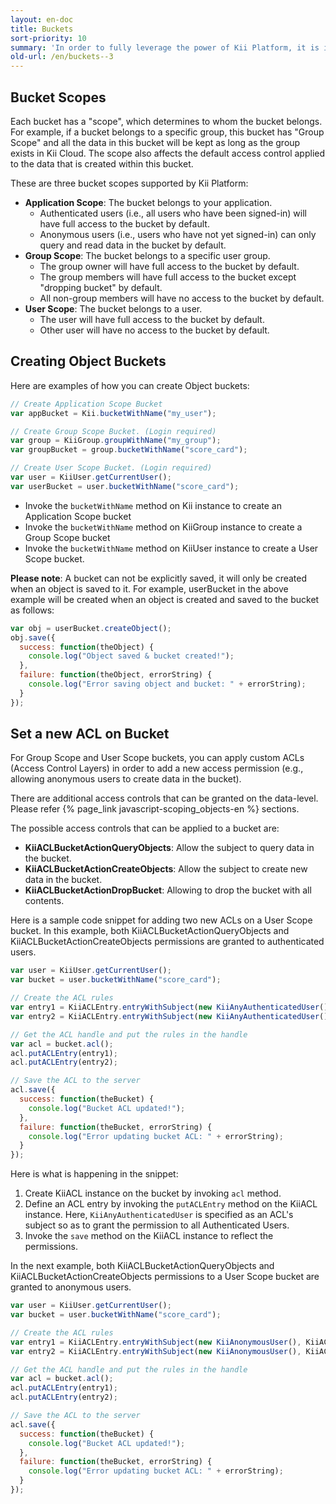 ```yaml
---
layout: en-doc
title: Buckets
sort-priority: 10
summary: 'In order to fully leverage the power of Kii Platform, it is important to understand the concept of "buckets". The best way to understand a bucket in this sense is to imagine a virtual bucket floating in Kii Cloud. There can be any number of buckets belonging to the application, a user or a group. They are defined by the developer, and hold all data objects and files. A great way to understand is to try it yourself! So read on for some examples...'
old-url: /en/buckets--3
---
```

## Bucket Scopes

Each bucket has a "scope", which determines to whom the bucket belongs.  For example, if a bucket belongs to a specific group, this bucket has "Group Scope" and all the data in this bucket will be kept as long as the group exists in Kii Cloud.  The scope also affects the default access control applied to the data that is created within this bucket.

These are three bucket scopes supported by Kii Platform:

* **Application Scope**: The bucket belongs to your application.
    * Authenticated users (i.e., all users who have been signed-in) will have full access to the bucket by default.
    * Anonymous users (i.e., users who have not yet signed-in) can only query and read data in the bucket by default.
* **Group Scope**: The bucket belongs to a specific user group.
    * The group owner will have full access to the bucket by default.
    * The group members will have full access to the bucket except "dropping bucket" by default.
    * All non-group members will have no access to the bucket by default.
* **User Scope**: The bucket belongs to a user.
    * The user will have full access to the bucket by default.
    * Other user will have no access to the bucket by default.

## Creating Object Buckets

Here are examples of how you can create Object buckets:

```javascript
// Create Application Scope Bucket
var appBucket = Kii.bucketWithName("my_user");

// Create Group Scope Bucket. (Login required)
var group = KiiGroup.groupWithName("my_group");
var groupBucket = group.bucketWithName("score_card");

// Create User Scope Bucket. (Login required)
var user = KiiUser.getCurrentUser();
var userBucket = user.bucketWithName("score_card");
```

* Invoke the `bucketWithName` method on Kii instance to create an Application Scope bucket
* Invoke the `bucketWithName` method on KiiGroup instance to create a Group Scope bucket
* Invoke the `bucketWithName` method on KiiUser instance to create a User Scope bucket.

**Please note**: A bucket can not be explicitly saved, it will only be created when an object is saved to it.  For example, userBucket in the above example will be created when an object is created and saved to the bucket as follows:

```javascript
var obj = userBucket.createObject();
obj.save({
  success: function(theObject) {
    console.log("Object saved & bucket created!");
  },
  failure: function(theObject, errorString) {
    console.log("Error saving object and bucket: " + errorString);
  }
});
```

## Set a new ACL on Bucket

For Group Scope and User Scope buckets, you can apply custom ACLs (Access Control Layers) in order to add a new access permission (e.g., allowing anonymous users to create data in the bucket).

<p class="callout">There are additional access controls that can be granted on the data-level. Please refer {% page_link javascript-scoping_objects-en %} sections.</p>

The possible access controls that can be applied to a bucket are:

* **KiiACLBucketActionQueryObjects**: Allow the subject to query data in the bucket.
* **KiiACLBucketActionCreateObjects**: Allow the subject to create new data in the bucket.
* **KiiACLBucketActionDropBucket**: Allowing to drop the bucket with all contents.

Here is a sample code snippet for adding two new ACLs on a User Scope bucket.  In this example, both KiiACLBucketActionQueryObjects and KiiACLBucketActionCreateObjects permissions are granted to authenticated users.


```javascript
var user = KiiUser.getCurrentUser();
var bucket = user.bucketWithName("score_card");

// Create the ACL rules
var entry1 = KiiACLEntry.entryWithSubject(new KiiAnyAuthenticatedUser(), KiiACLAction.KiiACLBucketActionQueryObjects);
var entry2 = KiiACLEntry.entryWithSubject(new KiiAnyAuthenticatedUser(), KiiACLAction.KiiACLBucketActionCreateObjects);

// Get the ACL handle and put the rules in the handle
var acl = bucket.acl();
acl.putACLEntry(entry1);
acl.putACLEntry(entry2);

// Save the ACL to the server
acl.save({
  success: function(theBucket) {
    console.log("Bucket ACL updated!");
  },
  failure: function(theBucket, errorString) {
    console.log("Error updating bucket ACL: " + errorString);
  }
});
```
Here is what is happening in the snippet:

1. Create KiiACL instance on the bucket by invoking `acl` method.
2. Define an ACL entry by invoking the `putACLEntry` method on the KiiACL instance.  Here, `KiiAnyAuthenticatedUser` is specified as an ACL's subject so as to grant the permission to all Authenticated Users.
3. Invoke the `save` method on the KiiACL instance to reflect the permissions.


In the next example, both KiiACLBucketActionQueryObjects and KiiACLBucketActionCreateObjects permissions to a User Scope bucket are granted to anonymous users.


```javascript
var user = KiiUser.getCurrentUser();
var bucket = user.bucketWithName("score_card");

// Create the ACL rules
var entry1 = KiiACLEntry.entryWithSubject(new KiiAnonymousUser(), KiiACLAction.KiiACLBucketActionQueryObjects);
var entry2 = KiiACLEntry.entryWithSubject(new KiiAnonymousUser(), KiiACLAction.KiiACLBucketActionCreateObjects);

// Get the ACL handle and put the rules in the handle
var acl = bucket.acl();
acl.putACLEntry(entry1);
acl.putACLEntry(entry2);

// Save the ACL to the server
acl.save({
  success: function(theBucket) {
    console.log("Bucket ACL updated!");
  },
  failure: function(theBucket, errorString) {
    console.log("Error updating bucket ACL: " + errorString);
  }
});
```
